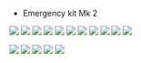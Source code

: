 * Emergency kit Mk 2

![](01.jpg)
![](02.jpg)
![](03.jpg)
![](04.jpg)
![](05.jpg)
![](06.jpg)
![](07.jpg)
![](08.jpg)
![](09.jpg)
![](10.jpg)
![](11.jpg)


![](20.jpg)
![](21.jpg)
![](22.jpg)
![](23.jpg)
![](24.jpg)
